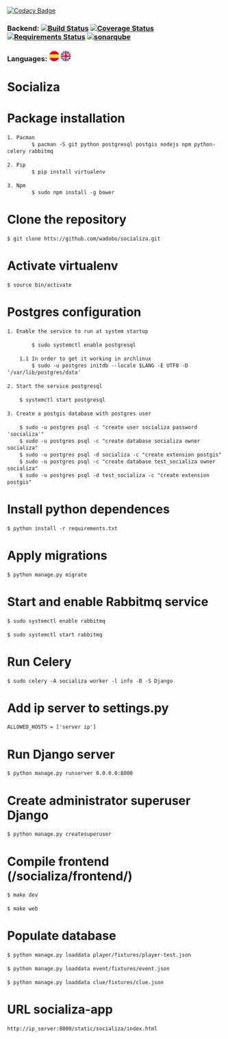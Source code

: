 [![Codacy Badge](https://api.codacy.com/project/badge/Grade/f517680e64c14e428ecb046364efbb48)](https://www.codacy.com/app/virako-9/socializa?utm_source=github.com&amp;utm_medium=referral&amp;utm_content=wadobo/socializa&amp;utm_campaign=Badge_Grade)

### Backend: [![Build Status](https://travis-ci.org/wadobo/socializa.svg?branch=master)](https://travis-ci.org/wadobo/socializa) [![Coverage Status](https://coveralls.io/repos/github/wadobo/socializa/badge.svg?branch=master)](https://coveralls.io/github/wadobo/socializa?branch=master) [![Requirements Status](https://requires.io/github/wadobo/socializa/requirements.svg?branch=master)](https://requires.io/github/wadobo/socializa/requirements/?branch=master) [![sonarqube](https://sonarqube.com/api/badges/gate?key=socializa)](https://sonarqube.com/dashboard/index/socializa)

### Languages:  [![Spanish](/readme/icons/es.png)](/readme/archlinux/es/README.md) [![English](/readme/icons/en.png)](/readme/archlinux/en/README.md)

# Socializa

# Package installation

    1. Pacman
        	$ pacman -S git python postgresql postgis nodejs npm python-celery rabbitmq

    2. Pip
        	$ pip install virtualenv

    3. Npm
        	$ sudo npm install -g bower


# Clone the repository

	$ git clone htts://github.com/wadobo/socializa.git

# Activate virtualenv

	$ source bin/activate

# Postgres configuration

    1. Enable the service to run at system startup

        	$ sudo systemctl enable postgresql

        1.1	In order to get it working in archlinux
            $ sudo -u postgres initdb --locale $LANG -E UTF8 -D '/var/lib/postgres/data'

	2. Start the service postgresql

        $ systemctl start postgresql

    3. Create a postgis database with postgres user

        $ sudo -u postgres psql -c "create user socializa password 'socializa'"
        $ sudo -u postgres psql -c "create database socializa owner socializa"
        $ sudo -u postgres psql -d socializa -c "create extension postgis"
        $ sudo -u postgres psql -c "create database test_socializa owner socializa"
        $ sudo -u postgres psql -d test_socializa -c "create extension postgis"


# Install python dependences

	$ python install -r requirements.txt

# Apply migrations

	$ python manage.py migrate

# Start and enable Rabbitmq service

    $ sudo systemctl enable rabbitmq

    $ sudo systemctl start rabbitmq

# Run Celery

    $ sudo celery -A socializa worker -l info -B -S Django

# Add ip server to settings.py

	ALLOWED_HOSTS = ['server ip']

# Run Django server

	$ python manage.py runserver 0.0.0.0:8000

# Create administrator superuser Django

	$ python manage.py createsuperuser

# Compile frontend (/socializa/frontend/)

	$ make dev

	$ make web

#   Populate database

    $ python manage.py loaddata player/fixtures/player-test.json

	$ python manage.py loaddata event/fixtures/event.json

	$ python manage.py loaddata clue/fixtures/clue.json

# URL socializa-app 

    http://ip_server:8000/static/socializa/index.html
